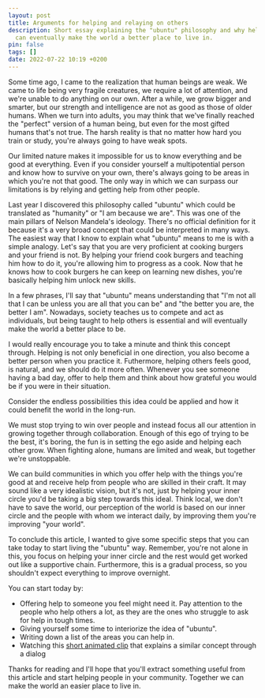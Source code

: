 ```yaml
---
layout: post
title: Arguments for helping and relaying on others
description: Short essay explaining the "ubuntu" philosophy and why helping others 
  can eventually make the world a better place to live in.
pin: false
tags: []
date: 2022-07-22 10:19 +0200
---
```


Some time ago, I came to the realization that human beings are weak. We came to life being very fragile creatures, we require a lot of attention, and we're unable to do anything on our own. After a while, we grow bigger and smarter, but our strength and intelligence are not as good as those of older humans. When we turn into adults, you may think that we've finally reached the "perfect" version of a human being, but even for the most gifted humans that's not true. The harsh reality is that no matter how hard you train or study, you're always going to have weak spots.

Our limited nature makes it impossible for us to know everything and be good at everything. Even if you consider yourself a multipotential person and know how to survive on your own, there's always going to be areas in which you're not that good. The only way in which we can surpass our limitations is by relying and getting help from other people.

Last year I discovered this philosophy called "ubuntu" which could be translated as "humanity" or "I am because we are". This was one of the main pillars of Nelson Mandela's ideology. There's no official definition for it because it's a very broad concept that could be interpreted in many ways. The easiest way that I know to explain what "ubuntu" means to me is with a simple analogy. Let's say that you are very proficient at cooking burgers and your friend is not. By helping your friend cook burgers and teaching him how to do it, you're allowing him to progress as a cook. Now that he knows how to cook burgers he can keep on learning new dishes, you're basically helping him unlock new skills.

In a few phrases, I'll say that "ubuntu" means understanding that "I'm not all that I can be unless you are all that you can be" and "the better you are, the better I am". Nowadays, society teaches us to compete and act as individuals, but being taught to help others is essential and will eventually make the world a better place to be. 

I would really encourage you to take a minute and think this concept through. Helping is not only beneficial in one direction, you also become a better person when you practice it. Futhermore, helping others feels good, is natural, and we should do it more often. Whenever you see someone having a bad day, offer to help them and think about how grateful you would be if you were in their situation. 

Consider the endless possibilities this idea could be applied and how it could benefit the world in the long-run. 

We must stop trying to win over people and instead focus all our attention in growing together through collaboration. Enough of this ego of trying to be the best, it's boring, the fun is in setting the ego aside and helping each other grow. When fighting alone, humans are limited and weak, but together we're unstoppable.

We can build communities in which you offer help with the things you're good at and receive help from people who are skilled in their craft. It may sound like a very idealistic vision, but it's not, just by helping your inner circle you'd be taking a big step towards this ideal. Think local, we don't have to save the world, our perception of the world is based on our inner circle and the people with whom we interact daily, by improving them you're improving "your world".

To conclude this article, I wanted to give some specific steps that you can take today to start living the "ubuntu" way. Remember, you're not alone in this, you focus on helping your inner circle and the rest would get worked out like a supportive chain. Furthermore, this is a gradual process, so you shouldn't expect everything to improve overnight.

You can start today by:

- Offering help to someone you feel might need it. Pay attention to the people who help others a lot, as they are the ones who struggle to ask for help in tough times.
- Giving yourself some time to interiorize the idea of "ubuntu".
- Writing down a list of the areas you can help in.
- Watching this [short animated clip](https://youtu.be/h6fcK_fRYaI) that explains a similar concept through a dialog

Thanks for reading and I'll hope that you'll extract something useful from this article and start helping people in your community. Together we can make the world an easier place to live in.